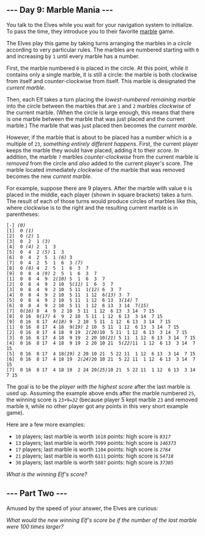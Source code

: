 ## --- Day 9: Marble Mania ---

You talk to the Elves while you wait for your navigation system to <span title="Do you have any idea how long it takes to load navigation data for all of time and space?!">initialize</span>. To pass the time, they introduce you to their favorite [marble](https://en.wikipedia.org/wiki/Marble_(toy)) game.

The Elves play this game by taking turns arranging the marbles in a _circle_ according to very particular rules. The marbles are numbered starting with `` 0 `` and increasing by `` 1 `` until every marble has a number.

First, the marble numbered `` 0 `` is placed in the circle. At this point, while it contains only a single marble, it is still a circle: the marble is both clockwise from itself and counter-clockwise from itself. This marble is designated the _current marble_.

Then, each Elf takes a turn placing the _lowest-numbered remaining marble_ into the circle between the marbles that are `` 1 `` and `` 2 `` marbles _clockwise_ of the current marble. (When the circle is large enough, this means that there is one marble between the marble that was just placed and the current marble.) The marble that was just placed then becomes the _current marble_.

However, if the marble that is about to be placed has a number which is a multiple of `` 23 ``, _something entirely different happens_. First, the current player keeps the marble they would have placed, adding it to their _score_. In addition, the marble `` 7 `` marbles _counter-clockwise_ from the current marble is _removed_ from the circle and _also_ added to the current player's score. The marble located immediately _clockwise_ of the marble that was removed becomes the new _current marble_.

For example, suppose there are 9 players. After the marble with value `` 0 `` is placed in the middle, each player (shown in square brackets) takes a turn. The result of each of those turns would produce circles of marbles like this, where clockwise is to the right and the resulting current marble is in parentheses:

<pre><code>[-] <em>(0)</em>
[1]  0<em> (1)</em>
[2]  0<em> (2)</em> 1 
[3]  0  2  1<em> (3)</em>
[4]  0<em> (4)</em> 2  1  3 
[5]  0  4  2<em> (5)</em> 1  3 
[6]  0  4  2  5  1<em> (6)</em> 3 
[7]  0  4  2  5  1  6  3<em> (7)</em>
[8]  0<em> (8)</em> 4  2  5  1  6  3  7 
[9]  0  8  4<em> (9)</em> 2  5  1  6  3  7 
[1]  0  8  4  9  2<em>(10)</em> 5  1  6  3  7 
[2]  0  8  4  9  2 10  5<em>(11)</em> 1  6  3  7 
[3]  0  8  4  9  2 10  5 11  1<em>(12)</em> 6  3  7 
[4]  0  8  4  9  2 10  5 11  1 12  6<em>(13)</em> 3  7 
[5]  0  8  4  9  2 10  5 11  1 12  6 13  3<em>(14)</em> 7 
[6]  0  8  4  9  2 10  5 11  1 12  6 13  3 14  7<em>(15)</em>
[7]  0<em>(16)</em> 8  4  9  2 10  5 11  1 12  6 13  3 14  7 15 
[8]  0 16  8<em>(17)</em> 4  9  2 10  5 11  1 12  6 13  3 14  7 15 
[9]  0 16  8 17  4<em>(18)</em> 9  2 10  5 11  1 12  6 13  3 14  7 15 
[1]  0 16  8 17  4 18  9<em>(19)</em> 2 10  5 11  1 12  6 13  3 14  7 15 
[2]  0 16  8 17  4 18  9 19  2<em>(20)</em>10  5 11  1 12  6 13  3 14  7 15 
[3]  0 16  8 17  4 18  9 19  2 20 10<em>(21)</em> 5 11  1 12  6 13  3 14  7 15 
[4]  0 16  8 17  4 18  9 19  2 20 10 21  5<em>(22)</em>11  1 12  6 13  3 14  7 15 
[5]  0 16  8 17  4 18<em>(19)</em> 2 20 10 21  5 22 11  1 12  6 13  3 14  7 15 
[6]  0 16  8 17  4 18 19  2<em>(24)</em>20 10 21  5 22 11  1 12  6 13  3 14  7 15 
[7]  0 16  8 17  4 18 19  2 24 20<em>(25)</em>10 21  5 22 11  1 12  6 13  3 14  7 15
</code></pre>

The goal is to be the _player with the highest score_ after the last marble is used up. Assuming the example above ends after the marble numbered `` 25 ``, the winning score is <code>23+9=<em>32</em></code> (because player 5 kept marble `` 23 `` and removed marble `` 9 ``, while no other player got any points in this very short example game).

Here are a few more examples:

*   `` 10 `` players; last marble is worth `` 1618 `` points: high score is _`` 8317 ``_
*   `` 13 `` players; last marble is worth `` 7999 `` points: high score is _`` 146373 ``_
*   `` 17 `` players; last marble is worth `` 1104 `` points: high score is _`` 2764 ``_
*   `` 21 `` players; last marble is worth `` 6111 `` points: high score is _`` 54718 ``_
*   `` 30 `` players; last marble is worth `` 5807 `` points: high score is _`` 37305 ``_

_What is the winning Elf's score?_

## --- Part Two ---

Amused by the speed of your answer, the Elves are curious:

_What would the new winning Elf's score be if the number of the last marble were 100 times larger?_